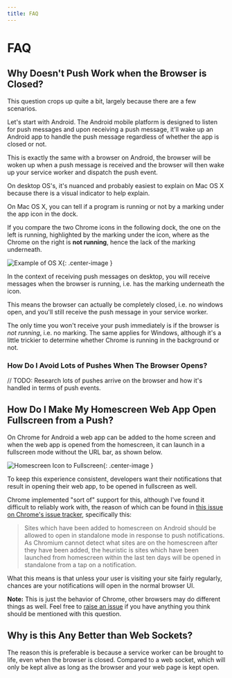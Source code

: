 ```yaml
---
title: FAQ
---
```

# FAQ

## Why Doesn't Push Work when the Browser is Closed?

This question crops up quite a bit, largely because there are a few scenarios.

Let's start with Android. The Android mobile platform is designed to listen
for push messages and upon receiving a push message, it'll wake up an Android
app to handle the push message regardless of whether the app is closed or not.

This is exactly the same with a browser on Android, the browser will be woken
up when a push message is received and the browser will then wake up your
service worker and dispatch the push event.

On desktop OS's, it's nuanced and probably easiest to explain on Mac OS X
because there is a visual indicator to help explain.

On Mac OS X, you can tell if a program is running or not by a marking
under the app icon in the dock.

If you compare the two Chrome icons in the following dock, the one on the left
is running, highlighted by the marking under the icon, where as the Chrome
on the right is **not running**, hence the lack of the marking underneath.

![Example of OS X](/images/faq/os-x-dock.png){: .center-image }

In the context of receiving push messages on desktop, you will receive messages
when the browser is running, i.e. has the marking underneath the icon.

This means the browser can actually be completely closed, i.e. no windows open,
and you'll still receive the push message in your service worker.

The only time you won't receive your push immediately is if the browser is
*not running*, i.e. no marking. The same applies for Windows, although it's
a little trickier to determine whether Chrome is running in the background or
not.

### How Do I Avoid Lots of Pushes When The Browser Opens?

// TODO: Research lots of pushes arrive on the browser and how it's handled
in terms of push events.

## How Do I Make My Homescreen Web App Open Fullscreen from a Push?

On Chrome for Android a web app can be added to the home screen and when
the web app is opened from the homescreen, it can launch in a fullscreen
mode without the URL bar, as shown below.

![Homescreen Icon to Fullscreen](/images/faq/gauntface-homescreen-to-fullscreen.png){: .center-image }

To keep this experience consistent, developers want their notifications that
result in opening their web app, to be opened in fullscreen as well.

Chrome implemented "sort of" support for this, although I've found it
difficult to reliably work with, the reason of which can be found in [this issue
on Chrome's issue tracker](https://bugs.chromium.org/p/chromium/issues/detail?id=541711),
specifically this:

> Sites which have been added to homescreen on Android should be
> allowed to open in standalone mode in response to push notifications. As
> Chromium cannot detect what sites are on the homescreen after they
> have been added, the heuristic is sites which have been launched from
> homescreen within the last ten days will be opened in standalone from
> a tap on a notification.

What this means is that unless your user is visiting your site fairly regularly,
chances are your notifications will open in the normal browser UI.

**Note:** This is just the behavior of Chrome, other browsers may do different
things as well. Feel free to [raise an issue](https://github.com/gauntface/web-push-book/issues)
if you have anything you think should be mentioned with this question.

## Why is this Any Better than Web Sockets?

The reason this is preferable is because a service worker can be brought to
life, even when the browser is closed. Compared to a web socket, which will
only be kept alive as long as the browser and your web page is kept open.

